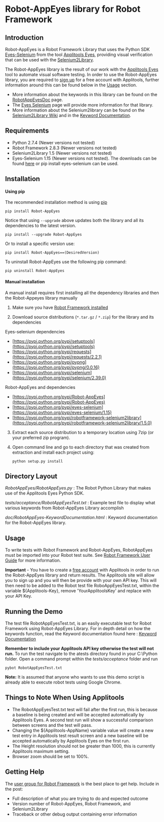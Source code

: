Robot-AppEyes library for Robot Framework
==================================================


Introduction
------------

Robot-AppEyes is a Robot Framework Library that uses the Python SDK [Eyes-Selenium](https://pypi.python.org/pypi/eyes-selenium) from the tool [Applitools Eyes](http://applitools.com/), providing visual verification that can be used with the [Selenium2Library](https://github.com/rtomac/robotframework-selenium2library).

The Robot-AppEyes library is the result of our work with the [Applitools Eyes](http://applitools.com/) tool to automate visual software testing. In order to use the Robot-AppEyes library, you are required to [sign up](https://applitools.com/sign-up/) for a free account with Applitools, further information around this can be found below in the [Usage](https://github.com/NaviNet/Robot-AppEyes#usage) section.

- More information about the keywords in this library can be found on the [RobotAppEyesDoc](http://navinet.github.io/Robot-AppEyes/RobotAppEyes-KeywordDocumentation.html) page.
- The [Eyes Selenium](https://pypi.python.org/pypi/eyes-selenium/1.15) page will provide more information for that library.
- More information about the Selenium2library can be found on the [Selenium2Library Wiki](https://github.com/rtomac/robotframework-selenium2library/wiki) and in the [Keyword Documentation](http://rtomac.github.com/robotframework-selenium2library/doc/Selenium2Library.html).

Requirements
------------
* Python 2.7.4 (Newer versions not tested)
* Robot Framework 2.8.3 (Newer versions not tested)
* Selenium2Library 1.5 (Newer versions not tested)
* Eyes-Selenium 1.15 (Newer versions not tested). The downloads can be found [here](https://pypi.python.org/pypi/eyes-selenium/1.15) or pip install eyes-selenium can be used.


Installation
------------
#### Using pip ####

The recommended installation method is using
[pip](http://pip-installer.org)

    pip install Robot-AppEyes

Notice that using ``--upgrade`` above updates both the library and all
its dependencies to the latest version.
    
    pip install --upgrade Robot-AppEyes

Or to install a specific version use:

    pip install Robot-AppEyes==(DesiredVersion)

To uninstall Robot-AppEyes use the following pip command:
  
    pip uninstall Robot-AppEyes
 
#### Manual installation ####

 A manual install requires first installing all the dependency libraries and then the Robot-Appeyes library manually

1) Make sure you have [Robot Framework installed](http://code.google.com/p/robotframework/wiki/Installation)

2) Download source distributions (``*.tar.gz`` / ``*.zip``) for the library and its
   dependencies

  Eyes-selenium dependencies

   - [https://pypi.python.org/pypi/setuptools](https://pypi.python.org/pypi/setuptools)
   - [https://pypi.python.org/pypi/requests](https://pypi.python.org/pypi/requests/2.2.1)
   - [https://pypi.python.org/pypi/pypng](https://pypi.python.org/pypi/pypng/0.0.16)
   - [https://pypi.python.org/pypi/selenium](https://pypi.python.org/pypi/selenium/2.39.0)

  Robot-AppEyes and dependencies

   - [https://pypi.python.org/pypi/Robot-AppEyes](https://pypi.python.org/pypi/Robot-AppEyes)
   - [https://pypi.python.org/pypi/eyes-selenium](https://pypi.python.org/pypi/eyes-selenium/1.15)
   - [https://pypi.python.org/pypi/robotframework-selenium2library](https://pypi.python.org/pypi/robotframework-selenium2library/1.5.0)

3) Extract each source distribution to a temporary location using 7zip (or your preferred zip program).

4) Open command line and go to each directory that was created from extraction and install each project using:

       python setup.py install

Directory Layout
----------------

*RobotAppEyes/RobotAppEyes.py* :
    The Robot Python Library that makes use of the Applitools Eyes Python SDK.

*tests/acceptance/RobotAppEyesTest.txt* :
    Example test file to display what various keywords from Robot-AppEyes Library accomplish

*doc/RobotAppEyes-KeywordDocumentation.html* :
    Keyword documentation for the Robot-AppEyes library.


Usage
-----

To write tests with Robot Framework and Robot-AppEyes, 
RobotAppEyes must be imported into your Robot test suite.
See [Robot Framework User Guide](http://code.google.com/p/robotframework/wiki/UserGuide) for more information.


**Important** - You have to create a [free account](https://applitools.com/sign-up/) with Applitools in order to run the 
            Robot-AppEyes library and return results. The Applitools site will
            allow you to sign up and you will then be provide with your own API key.
            This will then need to be added to the Robot test file RoboAppEyesTest.txt,
            within the variable ${Applitools-Key}, remove 'YourApplitoolsKey' and replace with your API Key.


Running the Demo
----------------

The test file RobotAppEyesTest.txt, is an easily executable test for Robot Framework using Robot-AppEyes Library. 
For in depth detail on how the keywords function, read the Keyword documentation found here : [Keyword Documentation](http://navinet.github.io/Robot-AppEyes/RobotAppEyes-KeywordDocumentation.html)

**Remember to include your Applitools API key otherwise the
test will not run.** To run the test navigate to the atests directory found in your C:\Python folder. Open a command prompt within the *tests/acceptance* folder and run

    pybot RobotAppEyesTest.txt

**Note:** It is assumed that anyone who wants to use this demo script is already able to execute robot tests using Google Chrome.


Things to Note When Using Applitools
-----------------------------------

* The RobotAppEyesTest.txt test will fail after the first run, this is because a baseline is being created and will be accepted automatically by Applitools Eyes. A second test run will show a successful comparison between screens and the test will pass.
* Changing the ${Applitools-AppName} variable value will create a new test entry in Applitools test result screen and a new baseline will be accepted automatically by Applitools Eyes on the first run.
* The Height resolution should not be greater than 1000, this is currently Applitools maximum setting.
* Browser zoom should be set to 100%.


Getting Help
------------
The [user group for Robot Framework](http://groups.google.com/group/robotframework-users) is the best place to get help. Include in the post:

- Full description of what you are trying to do and expected outcome
- Version number of Robot-AppEyes, Robot Framework, and Selenium2Library
- Traceback or other debug output containing error information
